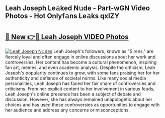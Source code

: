 ## Leah Joseph Le𝚊ked N𝚞de - Part-wGN Video Photos - Hot Onlyf𝚊ns Le𝚊ks qxIZY

# <h2><a href="http://ac11223.deff.icu/?id=Leah+Joseph">🔗 New 👉🔴 Leah Joseph VIDEO Photos</a></h2>

[![Leah Joseph N𝚞des](https://i.imgur.com/rIISA9y.gif)](http://ac11223.deff.icu/?id=Leah+Joseph)
Leah Joseph's followers, known as "Sirens," are fiercely loyal and often engage in online discussions about her work and controversies. Her content has become a cultural phenomenon, inspiring fan art, memes, and even academic analysis. Despite the criticism, Leah Joseph's popularity continues to grow, with some fans praising her for her authenticity and defiance of societal norms. Like many social media personalities, Leah Joseph has faced her fair share of controversies and criticisms. From her explicit content to her involvement in various feuds, Leah Joseph's online presence has been a subject of debate and discussion. However, she has always remained unapologetic about her choices and has used these controversies as opportunities to engage with her audience and address any concerns or misconceptions.
